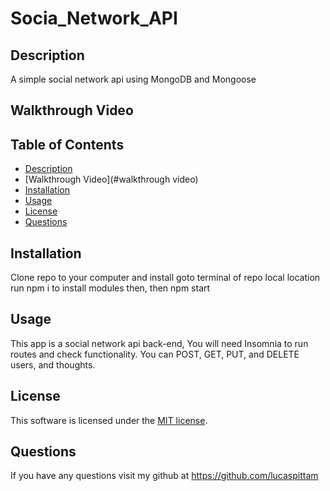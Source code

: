 # Socia_Network_API

## Description
  A simple social network api using MongoDB and Mongoose

## Walkthrough Video


  ## Table of Contents
  * [Description](#description)
  * [Walkthrough Video](#walkthrough video)
  * [Installation](#installation)
  * [Usage](#usage)
  * [License](#license)
  * [Questions](#questions)

  ## Installation
  Clone  repo to your computer  and install goto terminal of repo local location run npm i to install modules then, then npm start

  ## Usage
  This app is a social network api back-end, You will need Insomnia to run routes and check functionality. You can POST, GET, PUT, and DELETE users, and thoughts.

  ## License
  This software is licensed under the [MIT license](https://choosealicense.com/licenses/mit/).

  ## Questions
  If you have any questions visit my github at https://github.com/lucaspittam
